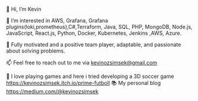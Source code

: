 👋 Hi, I’m Kevin

👀 I’m interested in AWS, Grafana, Grafana plugins(loki,prometheus),C#,Terraform, Java, SQL, PHP, MongoDB, Node.js, JavaScript, React.js, Python, Docker, Kubernetes, Jenkins ,AWS, Azure.

🌟 Fully motivated and a positive team player, adaptable, and passionate about solving problems.

📫 Feel free to reach out to me via kevinozsimsek@gmail.com

🙂 I love playing games and here i tried developing a 3D soccer game https://kevinozsimsek.itch.io/prime-futboll 
📚 My personal blog https://medium.com/@kevinozsimsek
<!---
Letanom/Letanom is a ✨ special ✨ repository because its `README.md` (this file) appears on your GitHub profile.
You can click the Preview link to take a look at your changes.
--->

